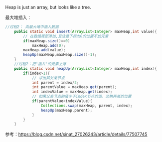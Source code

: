 Heap is just an array, but looks like a tree.

最大堆插入：

```java
//过程2： 向最大堆中插入数据
	public static void insert(ArrayList<Integer> maxHeap,int value){
		// 在数组尾部添加,且注意下标为0的位置不放元素
		if(maxHeap.size()==0)
			maxHeap.add(0);
		maxHeap.add(value);
		heapUp(maxHeap,maxHeap.size()-1);
	}
	//过程2：把"插入"的元素上浮
	public static void heapUp(ArrayList<Integer> maxHeap,int index){
		if(index>1){
			// 求出其父亲节点
			int parent = index/2;
			int parentValue = maxHeap.get(parent);
			int indexValue = maxHeap.get(index);
			// 如果父亲节点的值小于index节点的值，交换两者的位置
			if(parentValue<indexValue){
				Collections.swap(maxHeap, parent, index);
				heapUp(maxHeap,parent);
			}
		}
	}
```

参考：https://blog.csdn.net/sinat_27026243/article/details/77507745

